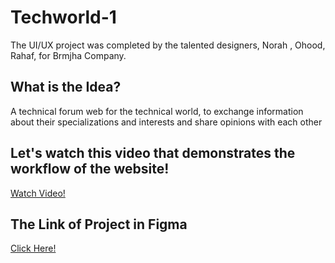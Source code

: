 # Techworld-1
The UI/UX project was completed by the talented designers, Norah , Ohood, Rahaf, for Brmjha Company.
## What is the Idea?
A technical forum web for the technical world, to exchange information about their specializations and interests and share opinions with each other
## Let's watch this video that demonstrates the workflow of the website!
[Watch Video!](https://drive.google.com/file/d/15kPqI32RGKj0-nlUq0l7vFq41eQ7xOvz/view?usp=sharing)
## The Link of Project in Figma
[Click Here!](https://www.figma.com/file/4LkJ4IYqC6odHHo8PHmkNX/TechWorld-web?type=design&node-id=0%3A1&mode=design&t=jOdsmM9m6w1DMbyV-1)
